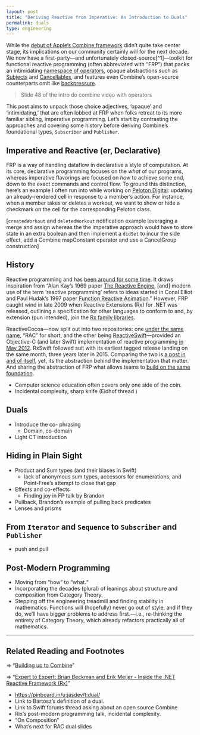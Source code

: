 ```yaml
---
layout: post
title: "Deriving Reactive from Imperative: An Introduction to Duals"
permalink: duals
type: engineering
---
```


While the [debut of Apple’s Combine framework](https://developer.apple.com/videos/play/wwdc2019/722/) didn’t quite take center stage, its implications on our community certainly will for the next decade. We now have a first-party—and unfortunately closed-source[^1]—toolkit for functional reactive programming (often abbreviated with “FRP”) that packs an intimidating [namespace of operators](https://developer.apple.com/documentation/combine/publishers), opaque abstractions such as [Subjects](https://developer.apple.com/documentation/combine/subject) and [Cancellables](https://developer.apple.com/documentation/combine/cancellable), and features even Combine’s open-source counterparts omit like [backpressure](https://developer.apple.com/documentation/combine/subscribers/demand).

> Slide 48 of the intro do combine video with operators

This post aims to unpack those choice adjectives, ‘opaque’ and ‘intimidating,’ that are often lobbed at FRP when folks retreat to its more familiar sibling, imperative programming. Let’s start by contrasting the approaches and covering some history before deriving Combine’s foundational types, `Subscriber` and `Publisher`.

## Imperative and Reactive (er, Declarative)

FRP is a way of handling dataflow in declarative a style of computation. At its core, declarative programming focuses on the *what* of our programs, whereas imperative flavorings are focused on *how* to achieve some end, down to the exact commands and control flow. To ground this distinction, here’s an example I often run into while working on [Peloton Digital](https://apps.apple.com/app/apple-store/id792750948): updating an already-rendered cell in response to a member’s action. For instance, when a member takes or deletes a workout, we want to show or hide a checkmark on the cell for the corresponding Peloton class.

[`createdWorkout` and `deletedWorkout` notification example leveraging a merge and assign whereas the the imperative approach would have to store state in an extra boolean and then implement a `didSet` to incur the side effect, add a Combine mapConstant operator and use a CancelGroup construction]

## History

Reactive programming and has [been around for some time](https://www.cocoawithlove.com/blog/reactive-programming-what-and-why.html#appendix-a-little-bit-of-history). It draws inspiration from “Alan Kay’s 1969 paper [The Reactive Engine](https://www.mprove.de/visionreality/media/kay69.html), [and] modern use of the term ‘reactive programming’ refers to ideas started in Conal Elliot and Paul Hudak’s 1997 paper [Function Reactive Animation](http://conal.net/papers/icfp97/).” However, FRP caught wind in late 2009 when Reactive Extensions (Rx) for .NET was released, outlining a specification for other languages to conform to and, by extension (pun intended), join the [Rx family libraries](https://github.com/ReactiveX).

ReactiveCocoa—now split out into two repositories: one [under the same name](https://github.com/ReactiveCocoa/ReactiveCocoa), “RAC” for short, and the other being [ReactiveSwift](https://github.com/ReactiveCocoa/ReactiveSwift)—provided an Objective-C (and later Swift) implementation of reactive programming [in May 2012](https://github.blog/2012-05-04-reactivecocoa-for-a-better-world/). RxSwift followed suit with its earliest tagged release landing on the same month, three years later in 2015. Comparing the two is [a post in and of itself](https://ashfurrow.com/blog/reactivecocoa-vs-rxswift/), yet, its the abstraction behind the implementation that matter. And sharing the abstraction of FRP what allows teams to [build on the same foundation](https://www.youtube.com/watch?v=_DuGaAkQSnM&t=710).

- Computer science education often covers only one side of the coin.
- Incidental complexity, sharp knife (Eidhof thread )

## Duals

- Introduce the co- phrasing
    - Domain, co-domain
- Light CT introduction

## Hiding in Plain Sight

- Product and Sum types (and their biases in Swift)
    - lack of anonymous sum types, accessors for enumerations, and Point-Free’s attempt to close that gap
- Effects and co-effects
    - Finding joy in FP talk by Brandon
- Pullback, Brandon’s example of pulling back predicates
- Lenses and prisms

## From `Iterator` and `Sequence` to `Subscriber` and `Publisher`

- push and pull

## Post-Modern Programming

- Moving from “how” to “what.“
- Incorporating the decades (plural) of leanings about structure and composition from Category Theory.
- Stepping off the engineering treadmill and finding stability in mathematics. Functions will (hopefully) never go out of style, and if they do, we’ll have bigger problems to address first.—i.e., re-thinking the entirety of Category Theory, which already refactors practically all of mathematics.

---

## Related Reading and Footnotes

⇒ “[Building up to Combine](https://www.caseyliss.com/2019/6/13/building-up-to-combine)”

⇒ “[Expert to Expert: Brian Beckman and Erik Meijer - Inside the .NET Reactive Framework (Rx)](https://www.youtube.com/watch?v=looJcaeboBY)”

- https://pinboard.in/u:jasdev/t:dual/
- Link to Bartosz’s definition of a dual.
- Link to Swift forums thread asking about an open source Combine
- Rix’s post-modern programming talk, incidental complexity.
- “On Composition”
- What’s next for RAC dual slides
